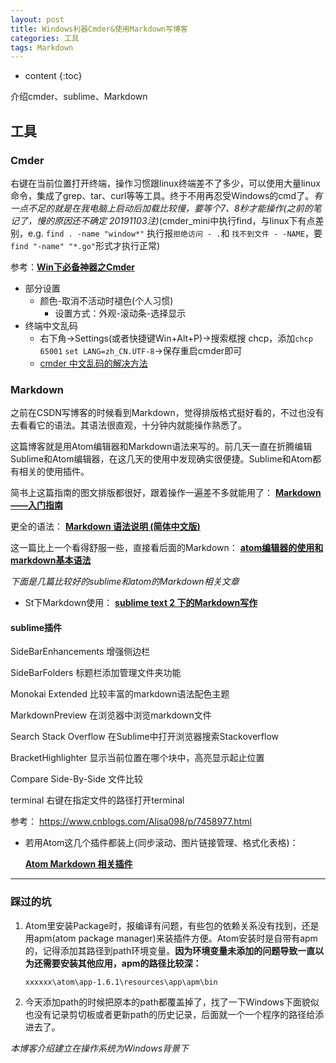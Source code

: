 ```yaml
---
layout: post
title: Windows利器Cmder&使用Markdown写博客
categories: 工具
tags: Markdown
---
```


* content
{:toc}

介绍cmder、sublime、Markdown



## 工具

### Cmder

右键在当前位置打开终端，操作习惯跟linux终端差不了多少，可以使用大量linux命令，集成了grep、tar、curl等等工具。终于不用再忍受Windows的cmd了。*有一点不足的就是在我电脑上启动后加载比较慢，要等个7、8秒才能操作(之前的笔记了，慢的原因还不确定 20191103注)*(cmder_mini中执行find，与linux下有点差别，e.g. `find . -name "window*"` 执行报`拒绝访问 - .`和 `找不到文件 - -NAME`，要`find "-name" "*.go"`形式才执行正常)

参考：**[Win下必备神器之Cmder](http://www.jeffjade.com/2016/01/13/2016-01-13-windows-software-cmder/)**

* 部分设置
  - 颜色-取消不活动时褪色(个人习惯)
    + 设置方式：外观-滚动条-选择显示
* 终端中文乱码
  - 右下角->Settings(或者快捷键Win+Alt+P)->搜索框搜 chcp，添加`chcp 65001` `set LANG=zh_CN.UTF-8`->保存重启cmder即可
  - [cmder 中文乱码的解决方法](https://blog.csdn.net/lamp_yang_3533/article/details/79841328)

### Markdown

  之前在CSDN写博客的时候看到Markdown，觉得排版格式挺好看的，不过也没有去看看它的语法。其语法很直观，十分钟内就能操作熟悉了。

  这篇博客就是用Atom编辑器和Markdown语法来写的。前几天一直在折腾编辑Sublime和Atom编辑器，在这几天的使用中发现确实很便捷。Sublime和Atom都有相关的使用插件。

  简书上这篇指南的图文排版都很好，跟着操作一遍差不多就能用了：  **[Markdown——入门指南](http://www.jianshu.com/p/1e402922ee32/)**

  更全的语法：
  **[Markdown 语法说明 (简体中文版)](http://www.appinn.com/markdown/#p)**

  这一篇比上一个看得舒服一些，直接看后面的Markdown：
  **[atom编辑器的使用和markdown基本语法](http://www.jianshu.com/p/f3fd881548ad)**

  *下面是几篇比较好的sublime和atom的Markdown相关文章*

  * St下Markdown使用：
  **[sublime text 2 下的Markdown写作](http://www.jianshu.com/p/378338f10263)**

#### sublime插件

 SideBarEnhancements     增强侧边栏

 SideBarFolders          标题栏添加管理文件夹功能

 Monokai Extended        比较丰富的markdown语法配色主题

 MarkdownPreview         在浏览器中浏览markdown文件

 Search Stack Overflow   在Sublime中打开浏览器搜索Stackoverflow

 BracketHighlighter      显示当前位置在哪个块中，高亮显示起止位置

 Compare Side-By-Side    文件比较

 terminal                右键在指定文件的路径打开terminal

参考：
 https://www.cnblogs.com/Alisa098/p/7458977.html

  * 若用Atom这几个插件都装上(同步滚动、图片链接管理、格式化表格)：

    **[Atom Markdown 相关插件](https://segmentfault.com/a/1190000004271747)**

***

### 踩过的坑

1. Atom里安装Package时，报编译有问题，有些包的依赖关系没有找到，还是用apm(atom package manager)来装插件方便。Atom安装时是自带有apm的，记得添加其路径到path环境变量。**因为环境变量未添加的问题导致一直以为还需要安装其他应用，apm的路径比较深：**

    `xxxxxx\atom\app-1.6.1\resources\app\apm\bin`

2. 今天添加path的时候把原本的path都覆盖掉了，找了一下Windows下面貌似也没有记录剪切板或者更新path的历史记录，后面就一个一个程序的路径给添进去了。

 *本博客介绍建立在操作系统为Windows背景下*
